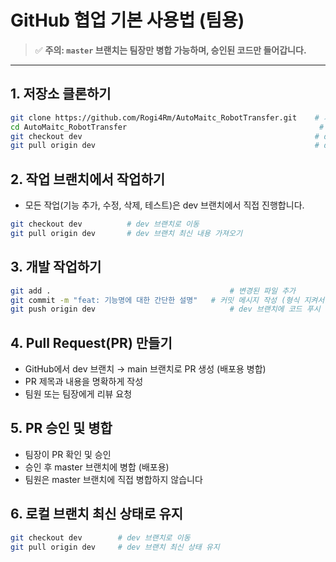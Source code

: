 # GitHub 협업 기본 사용법 (팀용)

> ✅ **주의: `master` 브랜치는 팀장만 병합 가능하며, 승인된 코드만 들어갑니다.**

---

## 1. 저장소 클론하기
```bash
git clone https://github.com/Rogi4Rm/AutoMaitc_RobotTransfer.git    # 저장소 클론
cd AutoMaitc_RobotTransfer                                           # 폴더로 이동
git checkout dev                                                    # dev 브랜치로 이동
git pull origin dev                                                 # dev 브랜치 최신 내용 가져오기
```

## 2. 작업 브랜치에서 작업하기
- 모든 작업(기능 추가, 수정, 삭제, 테스트)은 dev 브랜치에서 직접 진행합니다.
```bash
git checkout dev          # dev 브랜치로 이동
git pull origin dev       # dev 브랜치 최신 내용 가져오기
```

## 3. 개발 작업하기
```bash
git add .                                        # 변경된 파일 추가
git commit -m "feat: 기능명에 대한 간단한 설명"   # 커밋 메시지 작성 (형식 지켜서 작성)
git push origin dev                              # dev 브랜치에 코드 푸시
```

## 4. Pull Request(PR) 만들기
- GitHub에서 dev 브랜치 → main 브랜치로 PR 생성 (배포용 병합)
- PR 제목과 내용을 명확하게 작성
- 팀원 또는 팀장에게 리뷰 요청

## 5. PR 승인 및 병합
- 팀장이 PR 확인 및 승인
- 승인 후 master 브랜치에 병합 (배포용)
- 팀원은 master 브랜치에 직접 병합하지 않습니다

## 6. 로컬 브랜치 최신 상태로 유지
```bash
git checkout dev        # dev 브랜치로 이동
git pull origin dev     # dev 브랜치 최신 상태 유지
```